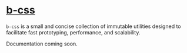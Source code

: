 # [b-css](http://brandonjpierce.github.io/b-css/)

`b-css` is a small and concise collection of immutable utilities designed to facilitate fast prototyping, performance, and scalability.

Documentation coming soon.
